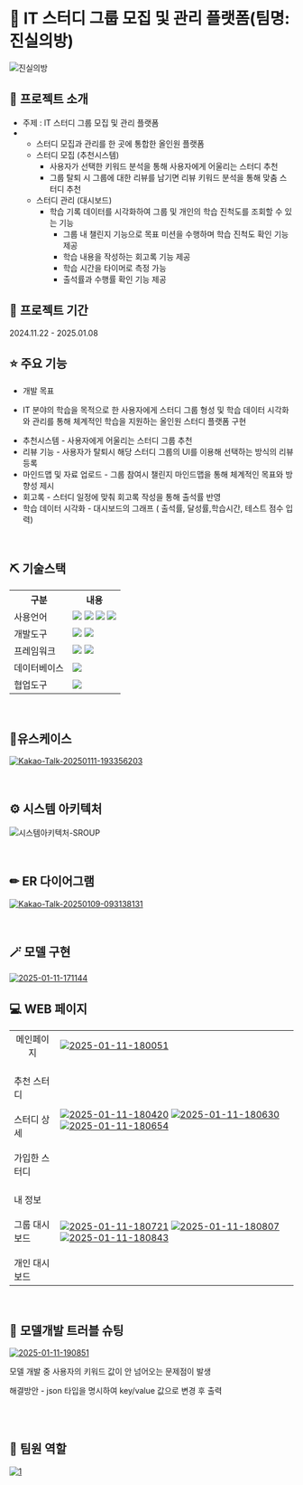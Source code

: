 # 📎 lT 스터디 그룹 모집 및 관리 플랫폼(팀명: 진실의방)
![진실의방](https://github.com/user-attachments/assets/01327909-230e-444d-96ab-3674badcce41)

## 👀 프로젝트 소개
* 주제 :  lT 스터디 그룹 모집 및 관리 플랫폼
* - 스터디 모집과 관리를 한 곳에 통합한 올인원 플랫폼
  - 스터디 모집 (추천시스템)
	- 사용자가 선택한 키워드 분석을 통해 사용자에게 어울리는 스터디 추천
	- 그룹 탈퇴 시 그룹에 대한 리뷰를 남기면 리뷰 키워드 분석을 통해 맞춤 스터디 추천
  - 스터디 관리 (대시보드)
	- 학습 기록 데이터를 시각화하여 그룹 및 개인의 학습 진척도를 조회할 수 있는 기능
		- 그룹 내 챌린지 기능으로 목표 미션을 수행하며 학습 진척도 확인 기능 제공
		- 학습 내용을 작성하는 회고록 기능 제공
		- 학습 시간을 타이머로 측정 가능
		- 출석률과 수행률 확인 기능 제공

## 📅 프로젝트 기간
2024.11.22 - 2025.01.08
<br>
 ## ⭐ 주요 기능
 * 개발 목표
  - IT 분야의 학습을 목적으로 한 사용자에게 스터디 그룹 형성 및 학습 데이터 시각화와
    관리를 통해 체계적인 학습을 지원하는 올인원 스터디 플랫폼 구현
* 추천시스템 - 사용자에게 어울리는 스터디 그룹 추천
* 리뷰 기능 - 사용자가 탈퇴시 해당 스터디 그룹의 UI를 이용해 선택하는 방식의 리뷰 등록
* 마인드맵 및 자료 업로드 - 그룹 참여시 챌린지 마인드맵을 통해 체계적인 목표와 방향성 제시
* 회고록 - 스터디 일정에 맞춰 회고록 작성을 통해 출석률 반영
* 학습 데이터 시각화 - 대시보드의 그래프 ( 출석률, 달성률,학습시간, 테스트 점수 입력)
<br>

## ⛏ 기술스택
<table>
    <tr>
        <th>구분</th>
        <th>내용</th>
    </tr>
    <tr>
        <td>사용언어</td>
        <td>
            <img src="https://img.shields.io/badge/Java-007396?style=for-the-badge&logo=java&logoColor=white"/>
            <img src="https://img.shields.io/badge/HTML5-E34F26?style=for-the-badge&logo=HTML5&logoColor=white"/>
            <img src="https://img.shields.io/badge/CSS3-1572B6?style=for-the-badge&logo=CSS3&logoColor=white"/>
            <img src="https://img.shields.io/badge/JavaScript-F7DF1E?style=for-the-badge&logo=JavaScript&logoColor=white"/>
        </td>
    </tr>
    <tr>
        <td>개발도구</td>
        <td>
            <img src="https://img.shields.io/badge/VSCode-007ACC?style=for-the-badge&logo=VisualStudioCode&logoColor=white"/>
            <img src="https://img.shields.io/badge/Jupyter-F37626?style=for-the-badge&logo=Jupyter&logoColor=white"/>
        </td>
    </tr>
    <tr>
        <td>프레임워크</td>
        <td>
            <img src="https://img.shields.io/badge/Flask-000000?style=for-the-badge&logo=Flask&logoColor=white"/> 
            <img src="https://img.shields.io/badge/Spring Boot-6DB33F?style=for-the-badge&logo=Spring Boot&logoColor=white"/>
        </td>
    </tr>
    <tr>
        <td>데이터베이스</td>
        <td>
            <img src="https://img.shields.io/badge/MySQL-4479A1?style=for-the-badge&logo=MySQL&logoColor=white"/> 
        </td>
    </tr>
    <tr>
        <td>협업도구</td>
        <td>
            <img src="https://img.shields.io/badge/GitHub-181717?style=for-the-badge&logo=GitHub&logoColor=white"/>
        </td>
    </tr>
</table>

<br>

## 🧾유스케이스
<a href="https://ibb.co/pLtSyTp"><img src="https://i.ibb.co/LZL35yf/Kakao-Talk-20250111-193356203.png" alt="Kakao-Talk-20250111-193356203" border="0"></a>
</br>



<br>

## ⚙ 시스템 아키텍처
![시스템아키텍처-SROUP](https://github.com/user-attachments/assets/29900f43-5843-4f22-a6f3-8acbe7cfe86b)
</br>

<br>

## ✏ ER 다이어그램
<a href="https://ibb.co/F80GSCZ"><img src="https://i.ibb.co/SVdqhGY/Kakao-Talk-20250109-093138131.png" alt="Kakao-Talk-20250109-093138131" border="0"></a>
</br>

<br>

## 🪄 모델 구현
<a href="https://ibb.co/jyp1D7N"><img src="https://i.ibb.co/McX37qv/2025-01-11-171144.png" alt="2025-01-11-171144" border="0"></a>
</br>


## 💻 WEB 페이지
<table>

<tr>
<td style="text-align: center;">메인페이지</td>
        <td>
<a href="https://ibb.co/55C5jzK"><img src="https://i.ibb.co/19B9Xpz/2025-01-11-180051.png" alt="2025-01-11-180051" border="0"></a>
        </td>
    </tr>
    <tr>
        <td>
		<br>추천 스터디</br>
		<br>스터디 상세</br>
		<br>가입한 스터디</br>
	</td>
        <td>
<a href="https://ibb.co/QrjLrP6"><img src="https://i.ibb.co/ZW15WBh/2025-01-11-180420.png" alt="2025-01-11-180420" border="0"></a>
<a href="https://ibb.co/X5Vdwqr"><img src="https://i.ibb.co/DML6qZH/2025-01-11-180630.png" alt="2025-01-11-180630" border="0"></a>
<a href="https://ibb.co/5GRYX56"><img src="https://i.ibb.co/CmHJpnz/2025-01-11-180654.png" alt="2025-01-11-180654" border="0"></a>
        </td>
    </tr>
    <tr>
        <td>
		<br>내 정보</br>
		<br>그룹 대시보드</br>
		<br>개인 대시보드</br>
	</td>
        <td>
<a href="https://ibb.co/HTWD9yq"><img src="https://i.ibb.co/yFwnxCq/2025-01-11-180721.png" alt="2025-01-11-180721" border="0"></a>
<a href="https://ibb.co/CV298n8"><img src="https://i.ibb.co/ygSkP8P/2025-01-11-180807.png" alt="2025-01-11-180807" border="0"></a>
<a href="https://ibb.co/b13yTKy"><img src="https://i.ibb.co/6YZpzWp/2025-01-11-180843.png" alt="2025-01-11-180843" border="0"></a>
        </td>
    </tr>
</table>

<br>

## 🔐 모델개발 트러블 슈팅
<a href="https://ibb.co/L9tJ4vC"><img src="https://i.ibb.co/Zc8YyNh/2025-01-11-190851.png" alt="2025-01-11-190851" border="0"></a>

<span>모델 개발 중 사용자의 키워드 값이 안 넘어오는 문제점이 발생</span>

<span>해결방안 - json 타입을 명시하여 key/value 값으로 변경 후 출력</span>

</br>

<br>

## 🤝 팀원 역할
<a href="https://ibb.co/j4P8DRD"><img src="https://i.ibb.co/zfTmZJZ/1.png" alt="1" border="0"></a>
</br>
